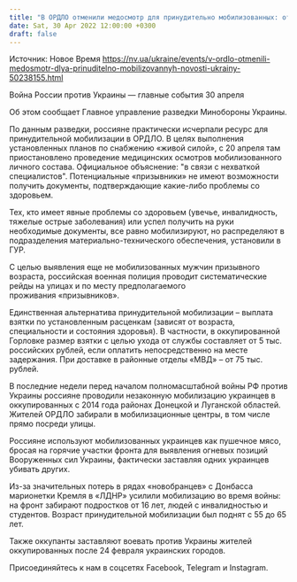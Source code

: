 ```yaml
---
title: "В ОРДЛО отменили медосмотр для принудительно мобилизованных: отправляют на войну даже людей с инвалидностью — разведка"
date: Sat, 30 Apr 2022 12:00:00 +0300
draft: false
---
```

Источник: Новое Время https://nv.ua/ukraine/events/v-ordlo-otmenili-medosmotr-dlya-prinuditelno-mobilizovannyh-novosti-ukrainy-50238155.html


Война России против Украины — главные события 30 апреля

Об этом сообщает Главное управление разведки Минобороны Украины.

По данным разведки, россияне практически исчерпали ресурс для принудительной мобилизации в ОРДЛО. В целях выполнения установленных планов по снабжению «живой силой», с 20 апреля там приостановлено проведение медицинских осмотров мобилизованного личного состава. Официальное объяснение: "в связи с нехваткой специалистов". Потенциальные «призывники» не имеют возможности получить документы, подтверждающие какие-либо проблемы со здоровьем.

 Тех, кто имеет явные проблемы со здоровьем (увечье, инвалидность, тяжелые острые заболевания) или успел получить на руки необходимые документы, все равно мобилизируют, но распределяют в подразделения материально-технического обеспечения, установили в ГУР.

 С целью выявления еще не мобилизованных мужчин призывного возраста, российская военная полиция проводит систематические рейды на улицах и по месту предполагаемого проживания «призывников».

Единственная альтернатива принудительной мобилизации – выплата взятки по установленным расценкам (зависят от возраста, специальности и состояния здоровья). В частности, в оккупированной Горловке размер взятки с целью ухода от службы составляет от 5 тыс. российских рублей, если оплатить непосредственно на месте задержания. При доставке в районные отделы «МВД» – от 75 тыс. рублей.

В последние недели перед началом полномасштабной войны РФ против Украины россияне проводили незаконную мобилизацию украинцев в оккупированных с 2014 года районах Донецкой и Луганской областей. Жителей ОРДЛО забирали в мобилизационные центры, в том числе прямо посреди улицы.

Россияне используют мобилизованных украинцев как пушечное мясо, бросая на горячие участки фронта для выявления огневых позиций Вооруженных сил Украины, фактически заставляя одних украинцев убивать других.

Из-за значительных потерь в рядах «новобранцев» с Донбасса марионетки Кремля в «ЛДНР» усилили мобилизацию во время войны: на фронт забирают подростков от 16 лет, людей с инвалидностью и студентов. Возраст принудительной мобилизации был поднят с 55 до 65 лет.

Также оккупанты заставляют воевать против Украины жителей оккупированных после 24 февраля украинских городов.

Присоединяйтесь к нам в соцсетях Facebook, Telegram и Instagram.
